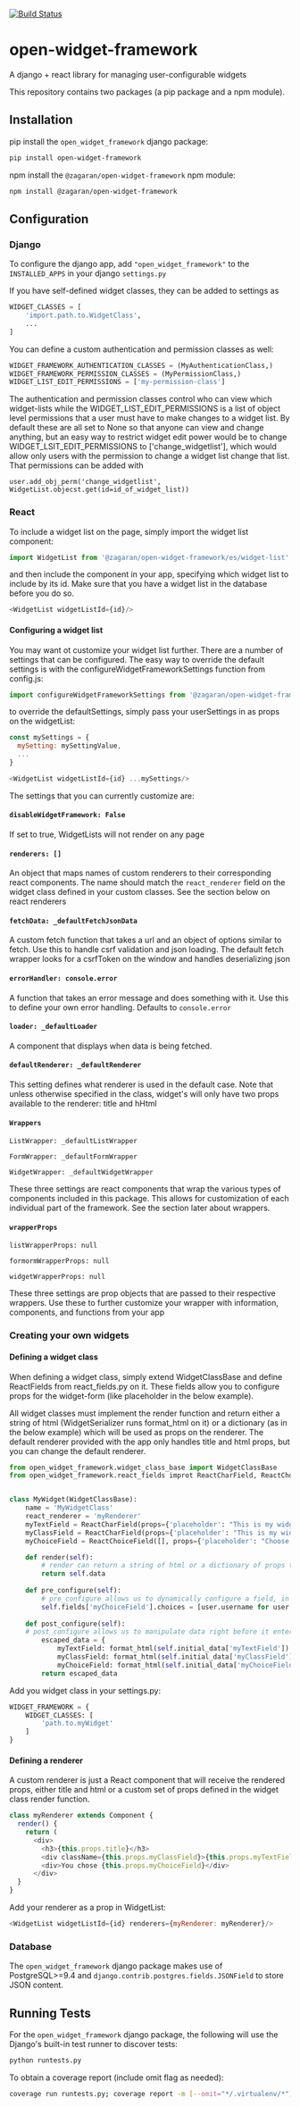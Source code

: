 [![Build Status](https://travis-ci.org/mitodl/open-widget-framework.svg?branch=master)](https://travis-ci.org/mitodl/open-widget-framework)

# open-widget-framework
A django + react library for managing user-configurable widgets

This repository contains two packages (a pip package and a npm module).

## Installation
pip install the `open_widget_framework` django package:
```bash
pip install open-widget-framework
```  

npm install the `@zagaran/open-widget-framework` npm module: 
```bash
npm install @zagaran/open-widget-framework
```  

## Configuration

### Django
To configure the django app, add `"open_widget_framework"` to the `INSTALLED_APPS` in your django `settings.py`

If you have self-defined widget classes, they can be added to settings as 
```python
WIDGET_CLASSES = [
    'import.path.to.WidgetClass',
    ...
]
```

You can define a custom authentication and permission classes as well: 
```python
WIDGET_FRAMEWORK_AUTHENTICATION_CLASSES = (MyAuthenticationClass,)
WIDGET_FRAMEWORK_PERMISSION_CLASSES = (MyPermissionClass,)
WIDGET_LIST_EDIT_PERMISSIONS = ['my-permission-class']
``` 
The authentication and permission classes control who can view which widget-lists while the WIDGET_LIST_EDIT_PERMISSIONS
is a list of object level permissions that a user must have to make changes to a widget list. By default these are all 
set to None so that anyone can view and change anything, but an easy way to restrict widget edit power would be to 
change WIDGET_LSIT_EDIT_PERMISSIONS to ['change_widgetlist'], which would allow only users with the permission to change
a widget list change that list. That permissions can be added with 
```
user.add_obj_perm('change_widgetlist', WidgetList.objecst.get(id=id_of_widget_list))
```

### React
To include a widget list on the page, simply import the widget list component:
```javascript
import WidgetList from '@zagaran/open-widget-framework/es/widget-list'
```
and then include the component in your app, specifying which widget list to include by its id. Make sure that you have a widget list in the database before you do so.
```javascript
<WidgetList widgetListId={id}/>
```

#### Configuring a widget list
You may want ot customize your widget list further. There are a number of settings that can be configured. The easy way 
to override the default settings is with the configureWidgetFrameworkSettings function from config.js:

```javascript
import configureWidgetFrameworkSettings from '@zagaran/open-widget-framework/es/config'
```

to override the defaultSettings, simply pass your userSettings in as props on the widgetList:

```javascript
const mySettings = {
  mySetting: mySettingValue,
  ...
}

<WidgetList widgetListId={id} ...mySettings/>
```

The settings that you can currently customize are:
#### `disableWidgetFramework: False`
If set to true, WidgetLists will not render on any page

#### `renderers: []`
An object that maps names of custom renderers to their corresponding react components. The name should match the `react_renderer` field on the widget class defined in your custom classes. See the section below on react renderers

#### `fetchData: _defaultFetchJsonData` 
A custom fetch function that takes a url and an object of options similar to fetch. Use this to handle csrf validation and json loading. The 
default fetch wrapper looks for a csrfToken on the window and handles deserializing json

#### `errorHandler: console.error`
A function that takes an error message and does something with it. Use this to define your own error handling. Defaults to `console.error`

#### `loader: _defaultLoader` 
A component that displays when data is being fetched.

#### `defaultRenderer: _defaultRenderer`
This setting defines what renderer is used in the default case. Note that unless otherwise specified in the class, widget's will only have two props available to the renderer: title and hHtml 

#### `Wrappers`

`ListWrapper: _defaultListWrapper`

`FormWrapper: _defaultFormWrapper`

`WidgetWrapper: _defaultWidgetWrapper`

These three settings are react components that wrap the various types of components included in this package. This allows for customization of each individual part of the framework. See the section later about wrappers.

#### `wrapperProps`

`listWrapperProps: null`

`formormWrapperProps: null`

`widgetWrapperProps: null`

These three settings are prop objects that are passed to their respective wrappers. Use these to further customize your wrapper with information, components, and functions from your app

### Creating your own widgets

#### Defining a widget class
When defining a widget class, simply extend WidgetClassBase and define ReactFields from react_fields.py on it. These
fields allow you to configure props for the widget-form (like placeholder in the below example).

All widget classes must implement the render function and return either a string of html (WidgetSerializer runs format_html on it) or 
a dictionary (as in the below example) which will be used as props on the renderer. The default renderer provided with the app only handles title and html props,
but you can change the default renderer.
```python
from open_widget_framework.widget_class_base import WidgetClassBase
from open_widget_framework.react_fields improt ReactCharField, ReactChoice


class MyWidget(WidgetClassBase):
    name = 'MyWidgetClass'
    react_renderer = 'myRenderer'
    myTextField = ReactCharField(props={'placeholder': "This is my widget's text field!"})
    myClassField = ReactCharField(props={'placeholder': "This is my widget's class field!"})
    myChoiceField = ReactChoiceField([], props={'placeholder': "Choose one!"})

    def render(self):
        # render can return a string of html or a dictionary of props to set on a custom renderer
        return self.data
        
    def pre_configure(self):
        # pre_configure allows us to dynamically configure a field, in this case to load options from the db
        self.fields['myChoiceField'].choices = [user.username for user in User.objects.all()]
        
    def post_configure(self):
    # post_configure allows us to manipulate data right before it enters the database
        escaped_data = {
            myTextField: format_html(self.initial_data['myTextField'])
            myClassField: format_html(self.initial_data['myClassField'])
            myChoiceField: format_html(self.initial_data['myChoiceField'])
        return escaped_data
```

Add you widget class in your settings.py:
```python
WIDGET_FRAMEWORK = {
    WIDGET_CLASSES: [
        'path.to.myWidget'
    ]
}
```
#### Defining a renderer
A custom renderer is just a React component that will receive the rendered props, either title and html or a custom set of props 
defined in the widget class render function.
```javascript
class myRenderer extends Component {
  render() {
    return (
      <div>
        <h3>{this.props.title}</h3>
        <div className={this.props.myClassField}>{this.props.myTextField}</div>
        <div>You chose {this.props.myChoiceField}</div>
      </div>
  }
}
```
Add your renderer as a prop in WidgetList:

```javascript
<WidgetList widgetListId={id} renderers={myRenderer: myRenderer}/>
```
### Database
The `open_widget_framework` django package makes use of PostgreSQL>=9.4 and `django.contrib.postgres.fields.JSONField` to store JSON content.

## Running Tests
For the `open_widget_framework` django package, the following will use the Django's built-in test runner to discover tests:
```bash
python runtests.py
```
To obtain a coverage report (include omit flag as needed):  
```bash
coverage run runtests.py; coverage report -m [--omit="*/.virtualenv/*"]
```
